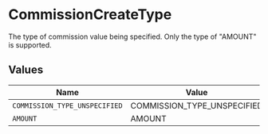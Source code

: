 # CommissionCreateType

The type of commission value being specified. Only the type of "AMOUNT" is supported.


## Values

| Name                          | Value                         |
| ----------------------------- | ----------------------------- |
| `COMMISSION_TYPE_UNSPECIFIED` | COMMISSION_TYPE_UNSPECIFIED   |
| `AMOUNT`                      | AMOUNT                        |